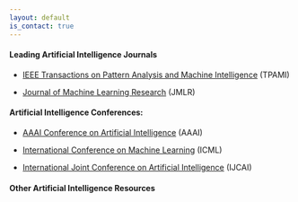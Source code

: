 ```yaml
---
layout: default
is_contact: true
---
```

#### Leading Artificial Intelligence Journals

* [IEEE Transactions on Pattern Analysis and Machine Intelligence](https://dblp.uni-trier.de/db/journals/pami/) (TPAMI) 

* [Journal of Machine Learning Research](https://dblp.uni-trier.de/db/journals/jmlr/) (JMLR)

#### Artificial Intelligence Conferences:

* [AAAI Conference on Artificial Intelligence](http://www.aaai.org/Conferences/AAAI/aaai.php) (AAAI)

* [International Conference on Machine Learning](https://icml.cc/) (ICML)

* [International Joint Conference on Artificial Intelligence](https://www.ijcai.org/) (IJCAI)

#### Other Artificial Intelligence Resources
